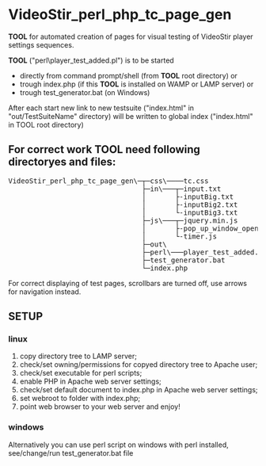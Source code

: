 <h1>VideoStir_perl_php_tc_page_gen</h1>
<p><strong>TOOL</strong> for automated creation of pages for visual testing of VideoStir player settings sequences.</p>
<p><strong>TOOL</strong> ("perl\player_test_added.pl") is to be started</p>
<ul>
<li>directly from command prompt/shell (from <strong>TOOL</strong> root directory) or 
<li>trough index.php (if this <strong>TOOL</strong> is installed on WAMP or LAMP server) or 
<li>trough test_generator.bat (on Windows)
</ul>	
<p>After each start new link to new testsuite ("index.html" in "out/TestSuiteName" directory) will be written to global index ("index.html" in TOOL root directory)</p>
<h2>For correct work <strong>TOOL</strong> need following directoryes and files:</h2>
<pre>VideoStir_perl_php_tc_page_gen\─┬─css\────tc.css
                                ├─in\───┬─input.txt
                                │       ├-inputBig.txt
                                │       ├-inputBig2.txt
                                │       └-inputBig3.txt
                                ├─js\───┬─jquery.min.js
                                │       ├-pop_up_window_open.js
                                │       └-timer.js
                                ├─out\
                                ├─perl\───player_test_added.pl
                                ├─test_generator.bat
                                └─index.php</pre>
<p>For correct displaying of test pages, scrollbars are turned off, use arrows for navigation instead.</p>
<h2>SETUP</h2>
<h3>linux</h3>
<ol>
<li>copy directory tree to LAMP server;
<li>check/set owning/permissions for copyed directory tree to Apache user;
<li>check/set executable for perl scripts;
<li>enable PHP in Apache web server settings;
<li>check/set default document to index.php in Apache web server settings;
<li>set webroot to folder with index.php;
<li>point web browser to your web server and enjoy!
</ol>
<h3>windows</h3>
<p>Alternatively you can use perl script on windows with perl installed,
see/change/run test_generator.bat file</p>
